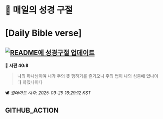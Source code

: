 # 🙏 매일의 성경 구절
# [Daily Bible verse]
## [![README에 성경구절 업데이트](https://github.com/DONGSUKA/first_test/actions/workflows/update-readme-bible.yml/badge.svg)](https://github.com/DONGSUKA/first_test/actions/workflows/update-readme-bible.yml)
<!-- START_BIBLE_VERSE -->
📖 **시편 40:8**
> 나의 하나님이여 내가 주의 뜻 행하기를 즐기오니 주의 법이 나의 심중에 있나이다 하였나이다

🕊️ _업데이트 시각: 2025-09-29 16:29:12 KST_
  <!-- END_BIBLE_VERSE -->
## GITHUB_ACTION
